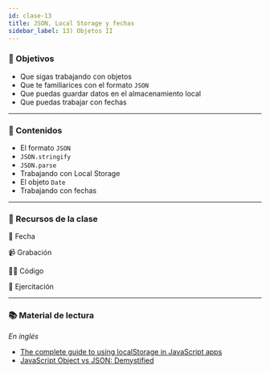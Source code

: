 ```yaml
---
id: clase-13
title: JSON, Local Storage y fechas
sidebar_label: 13) Objetos II
---
```


### 🏁 Objetivos

- Que sigas trabajando con objetos
- Que te familiarices con el formato `JSON`
- Que puedas guardar datos en el almacenamiento local
- Que puedas trabajar con fechas

---

### 📝 Contenidos

- El formato `JSON`
- `JSON.stringify`
- `JSON.parse`
- Trabajando con Local Storage
- El objeto `Date`
- Trabajando con fechas

---

### 🚀 Recursos de la clase

📆 Fecha

📹 Grabación

👩‍💻 Código

💪 Ejercitación

---

### 📚 Material de lectura

_En inglés_

- [The complete guide to using localStorage in JavaScript apps](https://blog.logrocket.com/the-complete-guide-to-using-localstorage-in-javascript-apps-ba44edb53a36/)
- [JavaScript Object vs JSON: Demystified](https://dev.to/desoga/javascript-object-vs-json-demystified-494j)
